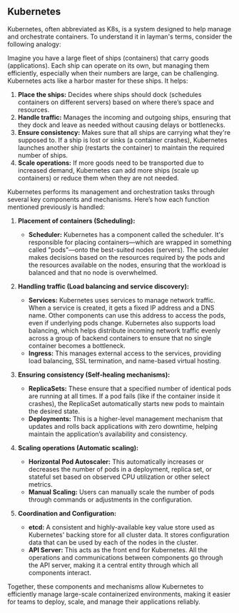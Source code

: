 ## Kubernetes
Kubernetes, often abbreviated as K8s, is a system designed to help manage and orchestrate containers. To understand it in layman's terms, consider the following analogy:

Imagine you have a large fleet of ships (containers) that carry goods (applications). Each ship can operate on its own, but managing them efficiently, especially when their numbers are large, can be challenging. Kubernetes acts like a harbor master for these ships. It helps:

1. **Place the ships:** Decides where ships should dock (schedules containers on different servers) based on where there’s space and resources.
2. **Handle traffic:** Manages the incoming and outgoing ships, ensuring that they dock and leave as needed without causing delays or bottlenecks.
3. **Ensure consistency:** Makes sure that all ships are carrying what they're supposed to. If a ship is lost or sinks (a container crashes), Kubernetes launches another ship (restarts the container) to maintain the required number of ships.
4. **Scale operations:** If more goods need to be transported due to increased demand, Kubernetes can add more ships (scale up containers) or reduce them when they are not needed.

Kubernetes performs its management and orchestration tasks through several key components and mechanisms. Here’s how each function mentioned previously is handled:

1. **Placement of containers (Scheduling):**
   - **Scheduler:** Kubernetes has a component called the scheduler. It's responsible for placing containers—which are wrapped in something called "pods"—onto the best-suited nodes (servers). The scheduler makes decisions based on the resources required by the pods and the resources available on the nodes, ensuring that the workload is balanced and that no node is overwhelmed.

2. **Handling traffic (Load balancing and service discovery):**
   - **Services:** Kubernetes uses services to manage network traffic. When a service is created, it gets a fixed IP address and a DNS name. Other components can use this address to access the pods, even if underlying pods change. Kubernetes also supports load balancing, which helps distribute incoming network traffic evenly across a group of backend containers to ensure that no single container becomes a bottleneck.
   - **Ingress:** This manages external access to the services, providing load balancing, SSL termination, and name-based virtual hosting.

3. **Ensuring consistency (Self-healing mechanisms):**
   - **ReplicaSets:** These ensure that a specified number of identical pods are running at all times. If a pod fails (like if the container inside it crashes), the ReplicaSet automatically starts new pods to maintain the desired state.
   - **Deployments:** This is a higher-level management mechanism that updates and rolls back applications with zero downtime, helping maintain the application’s availability and consistency.

4. **Scaling operations (Automatic scaling):**
   - **Horizontal Pod Autoscaler:** This automatically increases or decreases the number of pods in a deployment, replica set, or stateful set based on observed CPU utilization or other select metrics.
   - **Manual Scaling:** Users can manually scale the number of pods through commands or adjustments in the configuration.

5. **Coordination and Configuration:**
   - **etcd:** A consistent and highly-available key value store used as Kubernetes' backing store for all cluster data. It stores configuration data that can be used by each of the nodes in the cluster.
   - **API Server:** This acts as the front end for Kubernetes. All the operations and communications between components go through the API server, making it a central entity through which all components interact.

Together, these components and mechanisms allow Kubernetes to efficiently manage large-scale containerized environments, making it easier for teams to deploy, scale, and manage their applications reliably.

